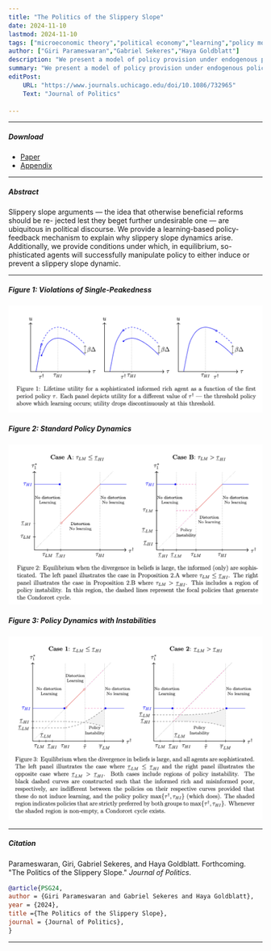 ```yaml
---
title: "The Politics of the Slippery Slope" 
date: 2024-11-10
lastmod: 2024-11-10
tags: ["microeconomic theory","political economy","learning","policy momentum"]
author: ["Giri Parameswaran","Gabriel Sekeres","Haya Goldblatt"]
description: "We present a model of policy provision under endogenous policy momentum and a divided, misinformed polity. Forthcoming in the *Journal of Politics*." 
summary: "We present a model of policy provision under endogenous policy momentum and a divided, misinformed polity." 
editPost:
    URL: "https://www.journals.uchicago.edu/doi/10.1086/732965"
    Text: "Journal of Politics"

---
```


---

##### Download

+ [Paper](gsekeres_slippery_slope_paper.pdf)
+ [Appendix](gsekeres_slippery_slope_appendix.pdf)

---

##### Abstract

Slippery slope arguments — the idea that otherwise beneficial reforms should be re-
jected lest they beget further undesirable one — are ubiquitous in political discourse.
We provide a learning-based policy-feedback mechanism to explain why slippery slope
dynamics arise. Additionally, we provide conditions under which, in equilibrium, so-
phisticated agents will successfully manipulate policy to either induce or prevent a
slippery slope dynamic.

---
##### Figure 1: Violations of Single-Peakedness

![](figure1.png)

##### Figure 2: Standard Policy Dynamics

![](figure2.png)

##### Figure 3: Policy Dynamics with Instabilities

![](figure3.png)

---

##### Citation

Parameswaran, Giri, Gabriel Sekeres, and Haya Goldblatt. Forthcoming. "The Politics of the Slippery Slope." *Journal of Politics*.

```BibTeX
@article{PSG24,
author = {Giri Parameswaran and Gabriel Sekeres and Haya Goldblatt},
year = {2024},
title ={The Politics of the Slippery Slope},
journal = {Journal of Politics},
}
```

---
